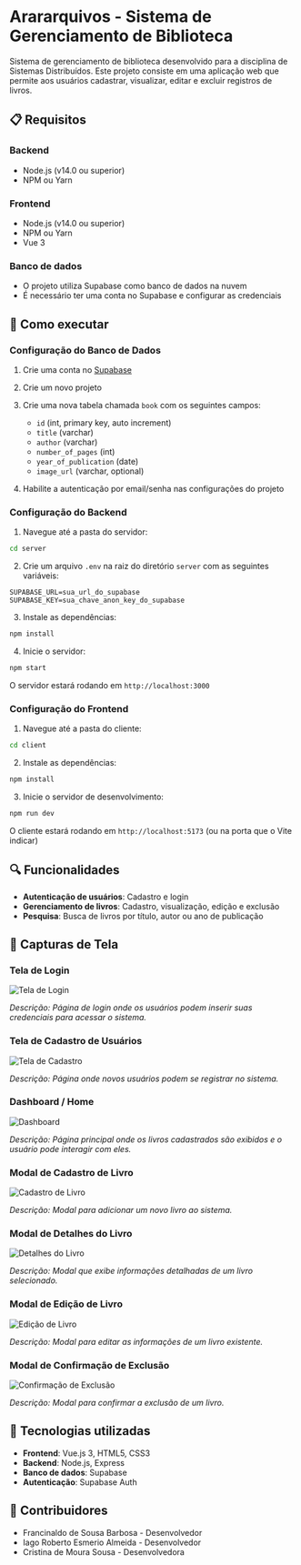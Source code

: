 # Arararquivos - Sistema de Gerenciamento de Biblioteca

Sistema de gerenciamento de biblioteca desenvolvido para a disciplina de Sistemas Distribuídos. Este projeto consiste em uma aplicação web que permite aos usuários cadastrar, visualizar, editar e excluir registros de livros.

## 📋 Requisitos

### Backend
- Node.js (v14.0 ou superior)
- NPM ou Yarn

### Frontend
- Node.js (v14.0 ou superior)
- NPM ou Yarn
- Vue 3

### Banco de dados
- O projeto utiliza Supabase como banco de dados na nuvem
- É necessário ter uma conta no Supabase e configurar as credenciais

## 🚀 Como executar

### Configuração do Banco de Dados

1. Crie uma conta no [Supabase](https://supabase.com/)
2. Crie um novo projeto
3. Crie uma nova tabela chamada `book` com os seguintes campos:
   - `id` (int, primary key, auto increment)
   - `title` (varchar)
   - `author` (varchar)
   - `number_of_pages` (int)
   - `year_of_publication` (date)
   - `image_url` (varchar, optional)

4. Habilite a autenticação por email/senha nas configurações do projeto

### Configuração do Backend

1. Navegue até a pasta do servidor:
```bash
cd server
```

2. Crie um arquivo `.env` na raiz do diretório `server` com as seguintes variáveis:
```
SUPABASE_URL=sua_url_do_supabase
SUPABASE_KEY=sua_chave_anon_key_do_supabase
```

3. Instale as dependências:
```bash
npm install
```

4. Inicie o servidor:
```bash
npm start
```

O servidor estará rodando em `http://localhost:3000`

### Configuração do Frontend

1. Navegue até a pasta do cliente:
```bash
cd client
```

2. Instale as dependências:
```bash
npm install
```

3. Inicie o servidor de desenvolvimento:
```bash
npm run dev
```

O cliente estará rodando em `http://localhost:5173` (ou na porta que o Vite indicar)

## 🔍 Funcionalidades

- **Autenticação de usuários**: Cadastro e login
- **Gerenciamento de livros**: Cadastro, visualização, edição e exclusão
- **Pesquisa**: Busca de livros por título, autor ou ano de publicação

## 📱 Capturas de Tela

### Tela de Login

![Tela de Login](./screenshots/login.png)

*Descrição: Página de login onde os usuários podem inserir suas credenciais para acessar o sistema.*

### Tela de Cadastro de Usuários

![Tela de Cadastro](./screenshots/%20cadastro.png)

*Descrição: Página onde novos usuários podem se registrar no sistema.*

### Dashboard / Home

![Dashboard](./screenshots/homebooks.png)

*Descrição: Página principal onde os livros cadastrados são exibidos e o usuário pode interagir com eles.*

### Modal de Cadastro de Livro

![Cadastro de Livro](./screenshots/modalcadastrolivro.png)

*Descrição: Modal para adicionar um novo livro ao sistema.*

### Modal de Detalhes do Livro

![Detalhes do Livro](./screenshots/modaldetalheslivro.png)

*Descrição: Modal que exibe informações detalhadas de um livro selecionado.*

### Modal de Edição de Livro

![Edição de Livro](./screenshots/modaleditarlivro.png)

*Descrição: Modal para editar as informações de um livro existente.*

### Modal de Confirmação de Exclusão

![Confirmação de Exclusão](./screenshots/modalconfexclusao.png)

*Descrição: Modal para confirmar a exclusão de um livro.*

## 🔧 Tecnologias utilizadas

- **Frontend**: Vue.js 3, HTML5, CSS3
- **Backend**: Node.js, Express
- **Banco de dados**: Supabase
- **Autenticação**: Supabase Auth

## 👥 Contribuidores

- Francinaldo de Sousa Barbosa - Desenvolvedor
- Iago Roberto Esmerio Almeida - Desenvolvedor
- Cristina de Moura Sousa - Desenvolvedora


